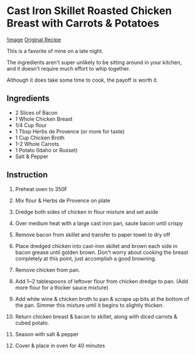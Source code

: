 # Cast Iron Skillet Roasted Chicken Breast with Carrots & Potatoes
[!image](https://static1.squarespace.com/static/542d948de4b0c8590fff218b/t/564f728de4b0e404d7737dd6/1448047247705/?format=750w)
[Original Recipe](https://www.homeandplate.com/blog/2016/cast-iron-skillet-roasted-chicken-breasts-with-carrots-potatoes)

This is a favorite of mine on a late night.

The ingredients aren't super unlikely to be sitting around in your kitchen, and it doesn't require much effort to whip together.

Although it does take some time to cook, the payoff is worth it.

## Ingredients

- 2 Slices of Bacon
- 1 Whole Chicken Breast
- 1/4 Cup flour
- 1 Tbsp Herbs de Provence (or more for taste)
- 1 Cup Chicken Broth
- 1-2 Whole Carrots
- 1 Potato (Idaho or Russet)
- Salt & Pepper

## Instruction

1. Preheat oven to 350F

2. Mix flour & Herbs de Provence on plate

3. Dredge both sides of chicken in flour mixture and set aside

4. Over medium heat with a large cast iron pan, saute bacon until crispy

5. Remove bacon from skillet and transfer to paper towel to dry off

6. Place dredged chicken into cast-iron skillet and brown each side in bacon grease until golden brown.
   Don't worry about cooking the breast completely at this point, just accomplish a good browning.

7. Remove chicken from pan.

8. Add 1~2 tablespoons of leftover flour from chicken dredge to pan.
   (Add more flour for a thicker sauce mixture)

9. Add white wine & chicken broth to pan & scrape up bits at the bottom of the pan.
   Simmer this mixture until it begins to slightly thicken.

10. Return chicken breast & bacon to skillet, along with diced carrots & cubed potato.

11. Season with salt & pepper

12. Cover & place in oven for 40 minutes
